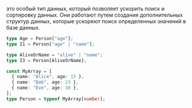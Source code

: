это особый тип данных, который позволяет ускорить поиск и сортировку данных. Они работают путем создания дополнительных структур данных, которые ускоряют поиск определенных значений в базе данных.

```ts
type Age = Person["age"];
type I1 = Person["age" | "name"];

type AliveOrName = "alive" | "name";
type I3 = Person[AliveOrName];

const MyArray = [
  { name: "Alice", age: 15 },
  { name: "Bob", age: 23 },
  { name: "Eve", age: 38 },
];
type Person = typeof MyArray[number];
```

